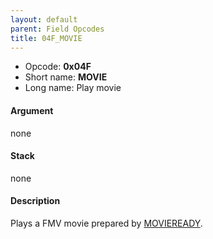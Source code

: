 ```yaml
---
layout: default
parent: Field Opcodes
title: 04F_MOVIE
---
```


-   Opcode: **0x04F**
-   Short name: **MOVIE**
-   Long name: Play movie

#### Argument

none

#### Stack

none

#### Description

Plays a FMV movie prepared by [MOVIEREADY](0A3_MOVIEREADY).
